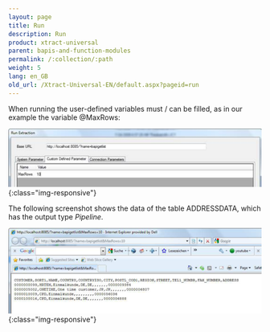 ```yaml
---
layout: page
title: Run
description: Run
product: xtract-universal
parent: bapis-and-function-modules
permalink: /:collection/:path
weight: 5
lang: en_GB
old_url: /Xtract-Universal-EN/default.aspx?pageid=run
---
```


When running the user-defined variables must / can be filled, as in our example the variable @MaxRows:

![Bapi-Run-Parameters](/img/content/Bapi-Run-Parameters.png){:class="img-responsive"}

The following screenshot shows the data of the table ADDRESSDATA, which has the output type *Pipeline*.

![Bapi-Run-Output](/img/content/Bapi-Run-Output.png){:class="img-responsive"}